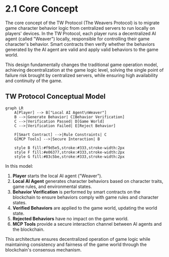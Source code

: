 # 2.1 Core Concept

The core concept of the TW Protocol (The Weavers Protocol) is to migrate game character behavior logic from centralized servers to run locally on players' devices. In the TW Protocol, each player runs a decentralized AI agent (called "Weaver") locally, responsible for controlling their game character's behavior. Smart contracts then verify whether the behaviors generated by the AI agent are valid and apply valid behaviors to the game world.

This design fundamentally changes the traditional game operation model, achieving decentralization at the game logic level, solving the single point of failure risk brought by centralized servers, while ensuring high availability and continuity of the game.

## TW Protocol Conceptual Model

```mermaid
graph LR
    A[Player] --> B["Local AI Agent\nWeaver"]
    B -->|Generate Behavior| C[Behavior Verification]
    C -->|Verification Passed| D[Game World]
    C -->|Verification Failed| E[Reject Behavior]

    F[Smart Contract] -->|Rule Constraints| C
    G[MCP Tools] -->|Secure Interaction| B

    style B fill:#f9d5e5,stroke:#333,stroke-width:2px
    style F fill:#e06377,stroke:#333,stroke-width:2px
    style G fill:#83c5be,stroke:#333,stroke-width:2px
```

In this model:

1. **Player** starts the local AI agent ("Weaver").
2. **Local AI Agent** generates character behaviors based on character traits, game rules, and environmental states.
3. **Behavior Verification** is performed by smart contracts on the blockchain to ensure behaviors comply with game rules and character states.
4. **Verified Behaviors** are applied to the game world, updating the world state.
5. **Rejected Behaviors** have no impact on the game world.
6. **MCP Tools** provide a secure interaction channel between AI agents and the blockchain.

This architecture ensures decentralized operation of game logic while maintaining consistency and fairness of the game world through the blockchain's consensus mechanism.
